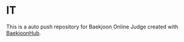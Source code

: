 # IT
This is a auto push repository for Baekjoon Online Judge created with [BaekjoonHub](https://github.com/BaekjoonHub/BaekjoonHub).
